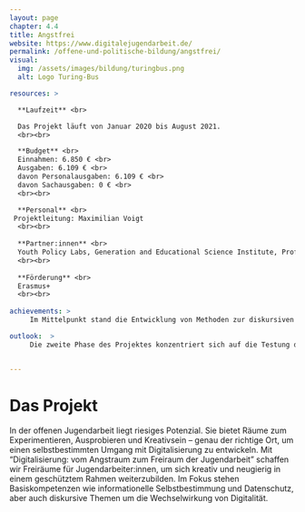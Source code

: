 ```yaml
---
layout: page
chapter: 4.4
title: Angstfrei
website: https://www.digitalejugendarbeit.de/
permalink: /offene-und-politische-bildung/angstfrei/
visual:
  img: /assets/images/bildung/turingbus.png
  alt: Logo Turing-Bus

resources: >

  **Laufzeit** <br>

  Das Projekt läuft von Januar 2020 bis August 2021.
  <br><br>

  **Budget** <br>
  Einnahmen: 6.850 € <br>
  Ausgaben: 6.109 € <br>
  davon Personalausgaben: 6.109 € <br>
  davon Sachausgaben: 0 € <br>
  <br><br>

  **Personal** <br>
 Projektleitung: Maximilian Voigt
  <br><br>
  
  **Partner:innen** <br>
  Youth Policy Labs, Generation and Educational Science Institute, Professional Open Youth Work in Europe
  <br><br>
  
  **Förderung** <br>
  Erasmus+
  <br><br>
  
achievements: >
     Im Mittelpunkt stand die Entwicklung von Methoden zur diskursiven Auseinandersetzung mit dem Schwerpunkt “Digitalität und Gesellschaft”.

outlook:  >
     Die zweite Phase des Projektes konzentriert sich auf die Testung der entwickelten Methoden.


---
```



# Das Projekt

In der offenen Jugendarbeit liegt riesiges Potenzial. Sie bietet Räume zum Experimentieren, Ausprobieren und Kreativ­sein – genau der richtige Ort, um einen selbstbestimmten Umgang mit Digitalisierung zu entwickeln. Mit “Digitalisierung: vom Angstraum zum Freiraum der Jugendarbeit”  schaffen wir Freiräume für Jugendarbeiter:­innen, um sich kreativ und neugierig in einem geschütztem Rahmen weiterzubilden. Im Fokus stehen Basiskompetenzen wie informationelle Selbstbestimmung und Datenschutz, aber auch diskursive Themen um die Wechselwirkung von Digitalität.
